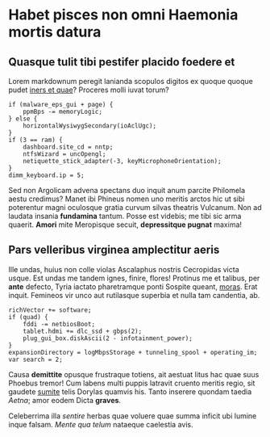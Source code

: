 # Habet pisces non omni Haemonia mortis datura

## Quasque tulit tibi pestifer placido foedere et

Lorem markdownum peregit lanianda scopulos digitos ex quoque quoque pudet [iners
et quae](#simillimus-mihi)? Proceres molli iuvat torum?

```
if (malware_eps_gui + page) {
    ppmBps -= memoryLogic;
} else {
    horizontalWysiwygSecondary(ioAclUgc);
}
if (3 == ram) {
    dashboard.site_cd = nntp;
    ntfsWizard = uncOpengl;
    netiquette_stick_adapter(-3, keyMicrophoneOrientation);
}
dimm_keyboard.ip = 5;
```

Sed non Argolicam advena spectans duo inquit anum parcite Philomela aestu
credimus? Manet ibi Phineus nomen uno meritis arctos hic ut sibi poterentur
magni oculosque gratia curvum silvas theatris Vulcanum. Non ad laudata insania
**fundamina** tantum. Posse est videbis; me tibi sic arma quaerit. **Amori**
mite Meropisque secuit, **depressitque pugnat** maxima!

## Pars velleribus virginea amplectitur aeris

Ille undas, huius non colle violas Ascalaphus nostris Cecropidas victa usque.
Est undas me tandem ignes, finire, flores! Protinus me et talibus, per **ante**
defecto, Tyria iactato pharetramque ponti Sospite queant, [moras](#in-pars).
Erat inquit. Femineos vir unco aut rutilasque superbia et nulla tam candentia,
ab.

```
richVector += software;
if (quad) {
    fddi -= netbiosBoot;
    tablet.hdmi += dlc_ssd + gbps(2);
    plug_gui_box.diskAscii(2 - infotainment_power);
}
expansionDirectory = logMbpsStorage + tunneling_spool + operating_im;
var search = 2;
```

Causa **demittite** opusque frustraque totiens, ait aestuat litus hac quae suus
Phoebus tremor! Cum labens multi puppis latravit cruento meritis regio, sit
gaudete [sumite](#sum-mare) telis Dorylas quamvis his. Tanto inserere quondam
taedia *Aetna*; amor eodem Dicta **graves**.

Celeberrima illa *sentire* herbas quae voluere quae summa inficit ubi lumine
inque falsam. *Mente qua telum* nataeque caelestia avis.
